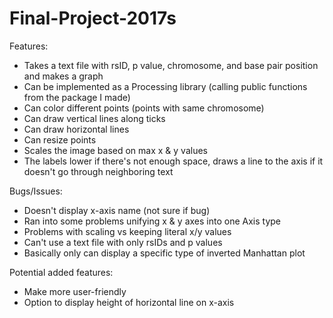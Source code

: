 # Final-Project-2017s
Features:
- Takes a text file with rsID, p value, chromosome, and base pair position and makes a graph
- Can be implemented as a Processing library (calling public functions from the package I made)
- Can color different points (points with same chromosome)
- Can draw vertical lines along ticks
- Can draw horizontal lines
- Can resize points
- Scales the image based on max x & y values
- The labels lower if there's not enough space, draws a line to the axis if it doesn't go through neighboring text


Bugs/Issues:
- Doesn't display x-axis name (not sure if bug)
- Ran into some problems unifying x & y axes into one Axis type
- Problems with scaling vs keeping literal x/y values
- Can't use a text file with only rsIDs and p values
- Basically only can display a specific type of inverted Manhattan plot

Potential added features:
- Make more user-friendly
- Option to display height of horizontal line on x-axis
